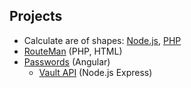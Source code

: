 Projects
---

- Calculate are of shapes: [Node.js](./Homework/shape.js), [PHP](./Homework/shape.php)
- [RouteMan](./Homework/RouteMan/RouteMan.html) (PHP, HTML)
- [Passwords](./Homework/Passwords/docs/index.html) (Angular)
    - [Vault API](./Homework/PasswordVault) (Node.js Express)
